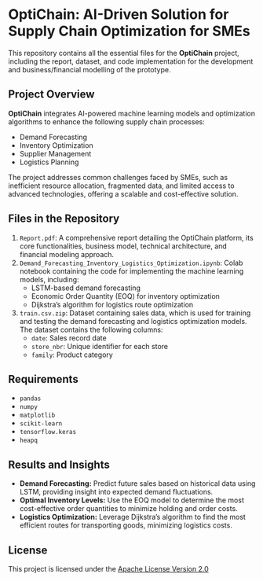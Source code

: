 # OptiChain: AI-Driven Solution for Supply Chain Optimization for SMEs

This repository contains all the essential files for the **OptiChain** project, including the report, dataset, and code implementation for the development and business/financial modelling of the prototype.

## Project Overview
**OptiChain** integrates AI-powered machine learning models and optimization algorithms to enhance the following supply chain processes:
- Demand Forecasting
- Inventory Optimization
- Supplier Management
- Logistics Planning

The project addresses common challenges faced by SMEs, such as inefficient resource allocation, fragmented data, and limited access to advanced technologies, offering a scalable and cost-effective solution.

## Files in the Repository

1. `Report.pdf`: A comprehensive report detailing the OptiChain platform, its core functionalities, business model, technical architecture, and financial modeling approach.
2. `Demand_Forecasting_Inventory_Logistics_Optimization.ipynb`: Colab notebook containing the code for implementing the machine learning models, including:
     - LSTM-based demand forecasting
     - Economic Order Quantity (EOQ) for inventory optimization
     - Dijkstra’s algorithm for logistics route optimization
3. `train.csv.zip`: Dataset containing sales data, which is used for training and testing the demand forecasting and logistics optimization models. The dataset contains the following columns:
     - `date`: Sales record date
     - `store_nbr`: Unique identifier for each store
     - `family`: Product category

## Requirements

- `pandas`
- `numpy`
- `matplotlib`
- `scikit-learn`
- `tensorflow.keras`
- `heapq`

## Results and Insights

- **Demand Forecasting:** Predict future sales based on historical data using LSTM, providing insight into expected demand fluctuations.
- **Optimal Inventory Levels:**  Use the EOQ model to determine the most cost-effective order quantities to minimize holding and order costs.
- **Logistics Optimization:** Leverage Dijkstra’s algorithm to find the most efficient routes for transporting goods, minimizing logistics costs.

## License
This project is licensed under the [Apache License Version 2.0](../LICENSE)
